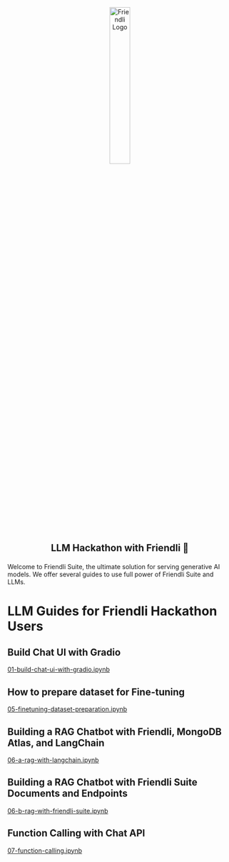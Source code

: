 <p align="center">
  <img src="https://docs.friendli.ai/img/logo.svg" width="30%" alt="Friendli Logo">
</p>

<h2><p align="center">LLM Hackathon with Friendli 🚀</p></h2>

Welcome to Friendli Suite, the ultimate solution for serving generative AI models. We offer several guides to use full power of Friendli Suite and LLMs.

# LLM Guides for Friendli Hackathon Users

## Build Chat UI with Gradio

[01-build-chat-ui-with-gradio.ipynb](01-build-chat-ui-with-gradio.ipynb)

## How to prepare dataset for Fine-tuning

[05-finetuning-dataset-preparation.ipynb](05-finetuning-dataset-preparation.ipynb)

## Building a RAG Chatbot with Friendli, MongoDB Atlas, and LangChain

[06-a-rag-with-langchain.ipynb](06-a-rag-with-langchain.ipynb)

## Building a RAG Chatbot with Friendli Suite Documents and Endpoints

[06-b-rag-with-friendli-suite.ipynb](06-b-rag-with-friendli-suite.ipynb)

## Function Calling with Chat API

[07-function-calling.ipynb](07-function-calling.ipynb)